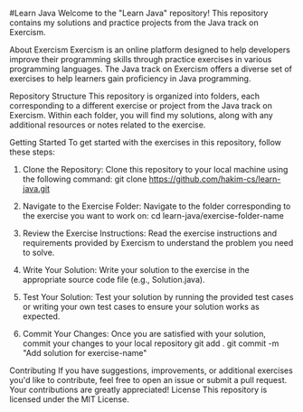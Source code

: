 #Learn Java
Welcome to the "Learn Java" repository! This repository contains my solutions and practice projects from the Java track on Exercism.

About Exercism
Exercism is an online platform designed to help developers improve their programming skills through practice exercises in various programming languages. The Java track on Exercism offers a diverse set of exercises to help learners gain proficiency in Java programming.

Repository Structure
This repository is organized into folders, each corresponding to a different exercise or project from the Java track on Exercism. Within each folder, you will find my solutions, along with any additional resources or notes related to the exercise.

Getting Started
To get started with the exercises in this repository, follow these steps:

1. Clone the Repository: Clone this repository to your local machine using the following command:
   git clone https://github.com/hakim-cs/learn-java.git

2. Navigate to the Exercise Folder: Navigate to the folder corresponding to the exercise you want to work on:
   cd learn-java/exercise-folder-name
3. Review the Exercise Instructions: Read the exercise instructions and requirements provided by Exercism to understand the problem you need to solve.

4. Write Your Solution: Write your solution to the exercise in the appropriate source code file (e.g., Solution.java).

5. Test Your Solution: Test your solution by running the provided test cases or writing your own test cases to ensure your solution works as expected.

6. Commit Your Changes: Once you are satisfied with your solution, commit your changes to your local repository
   git add .
git commit -m "Add solution for exercise-name"

Contributing
If you have suggestions, improvements, or additional exercises you'd like to contribute, feel free to open an issue or submit a pull request. Your contributions are greatly appreciated!
License
This repository is licensed under the MIT License.
